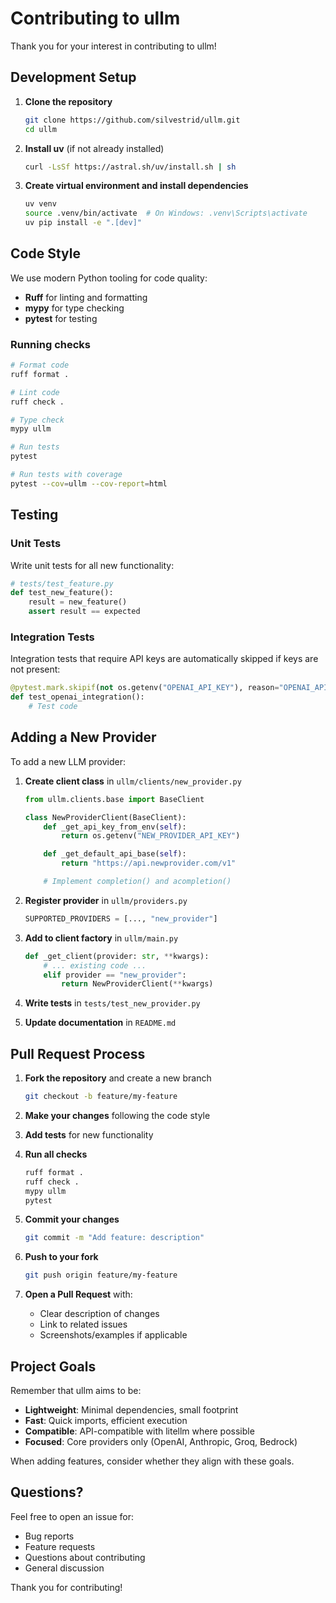 # Contributing to ullm

Thank you for your interest in contributing to ullm!

## Development Setup

1. **Clone the repository**
   ```bash
   git clone https://github.com/silvestrid/ullm.git
   cd ullm
   ```

2. **Install uv** (if not already installed)
   ```bash
   curl -LsSf https://astral.sh/uv/install.sh | sh
   ```

3. **Create virtual environment and install dependencies**
   ```bash
   uv venv
   source .venv/bin/activate  # On Windows: .venv\Scripts\activate
   uv pip install -e ".[dev]"
   ```

## Code Style

We use modern Python tooling for code quality:

- **Ruff** for linting and formatting
- **mypy** for type checking
- **pytest** for testing

### Running checks

```bash
# Format code
ruff format .

# Lint code
ruff check .

# Type check
mypy ullm

# Run tests
pytest

# Run tests with coverage
pytest --cov=ullm --cov-report=html
```

## Testing

### Unit Tests

Write unit tests for all new functionality:

```python
# tests/test_feature.py
def test_new_feature():
    result = new_feature()
    assert result == expected
```

### Integration Tests

Integration tests that require API keys are automatically skipped if keys are not present:

```python
@pytest.mark.skipif(not os.getenv("OPENAI_API_KEY"), reason="OPENAI_API_KEY not set")
def test_openai_integration():
    # Test code
```

## Adding a New Provider

To add a new LLM provider:

1. **Create client class** in `ullm/clients/new_provider.py`
   ```python
   from ullm.clients.base import BaseClient

   class NewProviderClient(BaseClient):
       def _get_api_key_from_env(self):
           return os.getenv("NEW_PROVIDER_API_KEY")

       def _get_default_api_base(self):
           return "https://api.newprovider.com/v1"

       # Implement completion() and acompletion()
   ```

2. **Register provider** in `ullm/providers.py`
   ```python
   SUPPORTED_PROVIDERS = [..., "new_provider"]
   ```

3. **Add to client factory** in `ullm/main.py`
   ```python
   def _get_client(provider: str, **kwargs):
       # ... existing code ...
       elif provider == "new_provider":
           return NewProviderClient(**kwargs)
   ```

4. **Write tests** in `tests/test_new_provider.py`

5. **Update documentation** in `README.md`

## Pull Request Process

1. **Fork the repository** and create a new branch
   ```bash
   git checkout -b feature/my-feature
   ```

2. **Make your changes** following the code style

3. **Add tests** for new functionality

4. **Run all checks**
   ```bash
   ruff format .
   ruff check .
   mypy ullm
   pytest
   ```

5. **Commit your changes**
   ```bash
   git commit -m "Add feature: description"
   ```

6. **Push to your fork**
   ```bash
   git push origin feature/my-feature
   ```

7. **Open a Pull Request** with:
   - Clear description of changes
   - Link to related issues
   - Screenshots/examples if applicable

## Project Goals

Remember that ullm aims to be:

- **Lightweight**: Minimal dependencies, small footprint
- **Fast**: Quick imports, efficient execution
- **Compatible**: API-compatible with litellm where possible
- **Focused**: Core providers only (OpenAI, Anthropic, Groq, Bedrock)

When adding features, consider whether they align with these goals.

## Questions?

Feel free to open an issue for:
- Bug reports
- Feature requests
- Questions about contributing
- General discussion

Thank you for contributing!
